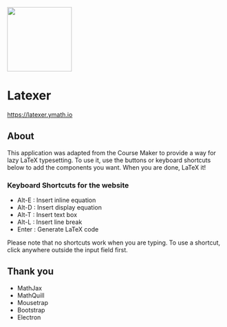 <img height=150px src="https://ymath.io/favicon.png"/>

# Latexer
https://latexer.ymath.io
## About
This application was adapted from the Course Maker to provide a way for lazy LaTeX typesetting. To use it, use the buttons or keyboard shortcuts below to add the components you want. When you are done, LaTeX it!
### Keyboard Shortcuts for the website
* Alt-E : Insert inline equation
* Alt-D : Insert display equation
* Alt-T : Insert text box
* Alt-L : Insert line break
* Enter : Generate LaTeX code

Please note that no shortcuts work when you are typing. To use a shortcut, click anywhere outside the input field first.

## Thank you
* MathJax
* MathQuill
* Mousetrap
* Bootstrap
* Electron
